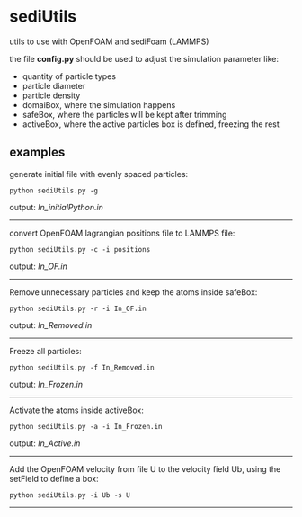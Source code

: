 # sediUtils
utils to use with OpenFOAM and sediFoam (LAMMPS)

the file **config.py** should be used to adjust the simulation parameter like:
- quantity of particle types
- particle diameter
- particle density
- domaiBox, where the simulation happens
- safeBox, where the particles will be kept after trimming
- activeBox, where the active particles box is defined, freezing the rest

## examples
generate initial file with evenly spaced particles:

```
python sediUtils.py -g 
```
output: *In_initialPython.in*
***

convert OpenFOAM lagrangian positions file to LAMMPS file:
```
python sediUtils.py -c -i positions
```
output: *In_OF.in*
***

Remove unnecessary particles and keep the atoms inside safeBox:
```
python sediUtils.py -r -i In_OF.in
```
output: *In_Removed.in*
***

Freeze all particles:
```
python sediUtils.py -f In_Removed.in
```
output: *In_Frozen.in*
***

Activate the atoms inside activeBox:
```
python sediUtils.py -a -i In_Frozen.in
```
output: *In_Active.in*
***

Add the OpenFOAM velocity from file U to the velocity field Ub, using the setField to define a box:
```
python sediUtils.py -i Ub -s U
```

---
